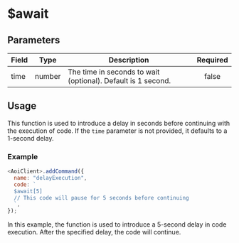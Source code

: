 # $await

## Parameters

| Field | Type   | Description                                                  | Required |
| ----- | ------ | ------------------------------------------------------------ | :------: |
| time  | number | The time in seconds to wait (optional). Default is 1 second. |  false   |

## Usage

This function is used to introduce a delay in seconds before continuing with the execution of code. If the `time` parameter is not provided, it defaults to a 1-second delay.

### Example

```javascript
<AoiClient>.addCommand({
  name: "delayExecution",
  code: `
  $await[5]
  // This code will pause for 5 seconds before continuing
  `,
});
```

In this example, the function is used to introduce a 5-second delay in code execution. After the specified delay, the code will continue.
